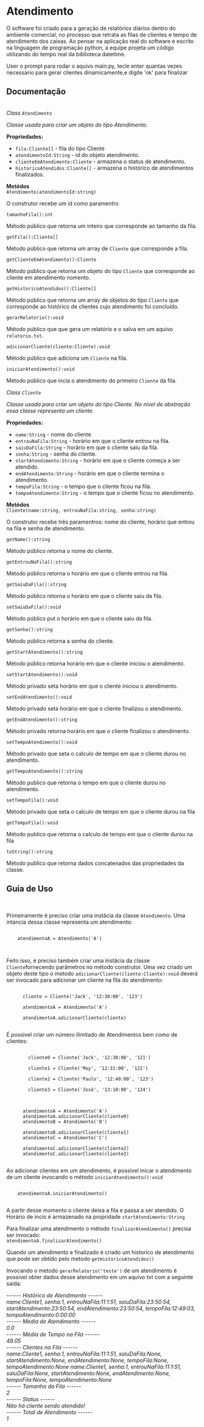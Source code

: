 # Atendimento
O software foi criado para a geração de relatórios diários dentro do
ambiente comercial, no processo que retrata as filas de clientes e tempo de
atendimento dos caixas. Ao pensar na aplicação real do software e escrito na
linguagem de programação python, a equipe projeta um código utilizando do
tempo real da biblioteca datetime.<p>
  <p>User o prompt para rodar o aquivo main.py, tecle enter quantas vezes necessario para gerar clientes dinamicamente,e digite 'ok' para finalizar</p>

<h2>Documentação</h2><br>
  <i>Class <code>Atendimento</code></i> <br>
  <p><i>Classe usada para criar um objeto do tipo Atendimento.</i></p>
  <b>Propriedades:</b>
  <ul>
    <li><code>fila:Cliente[]</code> - fila do tipo Cliente</li>
    <li><code>atendimentoId:String</code> - id do objeto atendimento.</li>
    <li><code>clienteEmAtendimento:Cliente</code> - armazena o status de atendimento.</li>
    <li><code>historicoAtendidos:Cliente[]</code> - armazena o histórico de atendimentos finalizados.</li>
  </ul>
  <b>Metódos</b><br>
  <code>Atendimento(atendimentoId:string)</code><br>
  <p>O construtor recebe um id como paramentro</p>
  
<code>tamanhoFila():int</code><br>
  <p>Método público que retorna um inteiro que corresponde ao tamanho da fila.</p>
  
<code>getFila():Cliente[]</code><br>
  <p>Método público que retorna um array de <code>Cliente</code> que corresponde a fila.</p>
  
<code>getClienteEmAtendimento():Cliente</code><br>
  <p>Método público que retorna um objeto do tipo <code>Cliente</code> que corresponde ao cliente em atendimento nomento.</p>
  
<code>getHistoricoAtendidos():Cliente[]</code><br>
  <p>Método público que retorna um array de objetos do tipo <code>Cliente</code> que corresponde ao histórico de clientes cujo atendimento foi concluído.</p>
  
  <code>gerarRelatorio():void</code><br>
  <p>Método público que que gera um relatório e o salva em um aquivo <code>relatorio.txt</code>.</p>
  
  <code>adicionarCliente(cliente:Cliente):void</code><br>
  <p>Método público que adiciona um <code>Cliente</code> na fila.</p>
<code>iniciarAtendimento():void</code><br>
  <p>Método público que incia o atendimento do primeiro <code>Cliente</code> da fila.</p>
  
  <i>Class <code>Cliente</code></i> <br>
  <p><i>Classe usada para criar um objeto do tipo Cliente. No nível de abstração essa classe representa um cliente.</i></p>

  <b>Propriedades:</b><br>
  <ul>
    <li><code>name:String</code> - nome do cliente</li>
    <li><code>entrouNaFila:String</code> - horário em que o cliente entrou na fila.</li>
    <li><code>saiuDaFila:String</code> - horário em que o cliente saiu da fila.</li>
    <li><code>senha:String</code> - senha do cliente.</li>
    <li><code>startAtendimento:String</code> - horário em que o cliente começa a ser atendido.</li>
    <li><code>endAtendimento:String</code> - horário em que o cliente termina o atendimento.</li>
    <li><code>tempoFila:String</code> - o tempo que o cliente ficou na fila.</li>
    <li><code>tempoAtendimento:String</code> - o tempo que o cliente ficou no atendimento.</li>
  </ul>
    <b>Metódos</b><br>
  <code>Cliente(name:string, entrouNaFila:string, senha:string)</code><br>
  <p>O construtor recebe três paramentros: nome do cliente, horário que entrou na fila e senha de atendimento.</p>
  <code>getName():string</code><br>
  <p>Método público retorna o nome do cliente.</p>
  
  <code>getEntrouNaFila():string</code><br>
  <p>Método público retorna o horário em que o cliente entrou na fila.</p>
  
  <code>getSaiuDaFila():string</code><br>
  <p>Método público retorna o horário em que o cliente saiu da fila.</p><code>setSaiuDaFila():void</code><br>
  <p>Método público put o horário em que o cliente saiu da fila.</p>
<code>getSenha():string</code><br>
  <p>Método público retorna a senha do cliente.</p>
  <code>getStartAtendimento():string</code><br>
  <p>Método público retorna horário em que o cliente iniciou o atendimento.</p>
    <code>setStartAtendimento():void</code><br>
  <p>Método privado seta horário em que o cliente iniciou o atendimento.</p>
  <code>setEndAtendimento():void</code><br>
  <p>Método privado seta horário em que o cliente finalizou o atendimento.</p>
    <code>getEndAtendimento():string</code><br>
  <p>Método privado retorna horário em que o cliente finalizou o atendimento.</p>
      <code>setTempoAtendimento():void</code><br>
  <p>Método privado que seta o calculo de tempo em que o cliente durou no atendimento.</p>
<code>getTempoAtendimento():string</code><br>
  <p>Método publico que retorna o tempo em que o cliente durou no atendimento.</p>
  <code>setTempoFila():void</code><br>
  <p>Método privado que seta o calculo de tempo em que o cliente durou na fila</p>
    <code>getTempoFila():void</code><br>
  <p>Método publico que retorna o calculo de tempo em que o cliente durou na fila</p>
      <code>toString():string</code><br>
  <p>Método publico que retorna dados concatenados das propriedades da classe.</p>
  
  <h2>Guia de Uso</h2><br>
  <p>Primeiramente é preciso criar uma instâcia da classe <code>Atendimento</code>. Uma intancia dessa classe representa um atendimento:</p>
  <p><code>
    atendimentoA = Atendimento('A')<br>
  </code></p>
  <p>Feito isso, é preciso também criar uma instâcia da classe <code>Cliente</code>fornecendo parâmetros no método construtor. Uma vez criado um objeto deste tipo o metodo <code>adicionarCliente(cliente:Cliente):void</code> deverá ser invocado para adicionar um cliente na fila do atendimento:</p>

  <p>
    <code>
      cliente = Cliente('Jack', '12:30:00', '123')<br>
      atendimentoA = Atendimento('A')<br>
      atendimentoA.adicionarCliente(cliente)
    </code>
  </p>
  <p>
    É possivel criar um número ilimitado de Atendimentos bem como de clientes:
  </p>

  <p>
    <code>
        cliente0 = Cliente('Jack', '12:30:00', '121')<br>
        cliente1 = Cliente('May', '12:31:00', '122')<br>
        cliente2 = Cliente('Paulo', '12:40:00', '123')<br>
        cliente3 = Cliente('José', '13:10:00', '124')
    </code>
  </p>
  <p>
    <code>
      atendimentoA = Atendimento('A')
      atendimentoA.adicionarCliente(cliente0)
      atendimentoB = Atendimento('B')<br>
      atendimentoB.adicionarCliente(cliente1)
      atendimentoC = Atendimento('C')<br>
      atendimentoC.adicionarCliente(cliente2)
      atendimentoC.adicionarCliente(cliente3)
    </code>
  </p>

  <p>Ao adicionar clientes em um atendimento, é possivel inicar o atendimento de um cliente invocando o método <code>iniciarAtendimento():void</code></p>
  <p><code>
    atendimentoA.iniciarAtendimento()
  </code>
  </p>
  <p>
    A partir desse momento o cliente deixa a fila e passa a ser atendido. O Horário de incio é armazenado na propridade <code>startAtendimento:String </code>
  </p>
  <p>
    Para finalizar uma atendimento o método <code>finalizarAtendimento()</code> precisa ser invocado:<br>
    <code>atendimentoA.finalizarAtendimento()</code>
  </p>
  <p>Quando um atendimento e finalizado é criado um historico de atendimento que pode ser obtido pelo metodo <code>getHistoricoAtendidos()</code></p>
    <p>Invocando o metodo <code>gerarRelatorio('teste')</code> de um atendimento é possivel obter dados desse atendimento em um aquivo txt com a seguinte saída:</p>
    <p><i>
      ------ Histórico de Atendimento ------<br>
name:Cliente1, senha:1, entrouNaFila:11:1:51, saiuDaFila:23:50:54, startAtendimento:23:50:54, endAtendimento:23:50:54, tempoFila:12:49:03, tempoAtendimento:0:00:00<br>
------ Media de Atendimento ------<br>
0.0<br>
------ Média de Tempo na Fila ------<br>
49.05<br>
------ Clientes na Fila ------<br>
name:Cliente1, senha:1, entrouNaFila:11:1:51, saiuDaFila:None, startAtendimento:None, endAtendimento:None, tempoFila:None, tempoAtendimento:None
name:Cliente1, senha:1, entrouNaFila:11:1:51, saiuDaFila:None, startAtendimento:None, endAtendimento:None, tempoFila:None, tempoAtendimento:None<br>
------ Tamanho da Fila ------<br>
2<br>
------ Status ------<br>
Não há cliente sendo atendido!<br>
------ Total de Atendimento ------<br>
1
    </i>
  </p>
    
  
